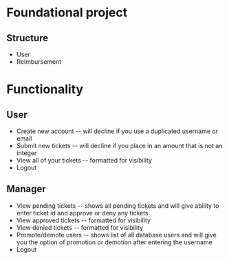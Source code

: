 # Foundational project
  ## Structure
   - User 
   - Reimbursement
# Functionality
  ## User
   - Create new account -- will decline if you use a duplicated username or email
   - Submit new tickets -- will decline if you place in an amount that is not an integer
   - View all of your tickets -- formatted for visibility
   - Logout
  ## Manager
   - View pending tickets -- shows all pending tickets and will give ability to enter ticket id and approve or deny any tickets
   - View approved tickets -- formatted for visibility
   - View denied tickets -- formatted for visibility
   - Promote/demote users -- shows list of all database users and will give you the option of promotion or demotion after entering the username
   - Logout
